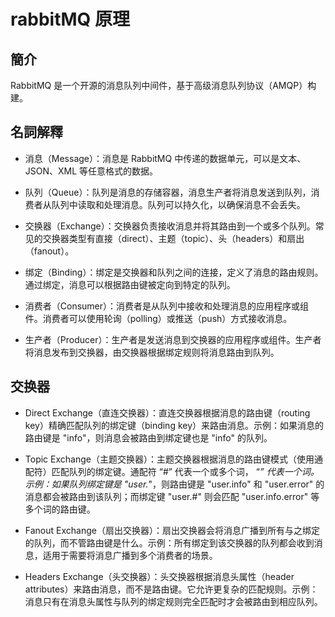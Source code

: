# rabbitMQ 原理

## 簡介
RabbitMQ 是一个开源的消息队列中间件，基于高级消息队列协议（AMQP）构建。

## 名詞解釋

+ 消息（Message）：消息是 RabbitMQ 中传递的数据单元，可以是文本、JSON、XML 等任意格式的数据。

+ 队列（Queue）：队列是消息的存储容器，消息生产者将消息发送到队列，消费者从队列中读取和处理消息。队列可以持久化，以确保消息不会丢失。

+ 交换器（Exchange）：交换器负责接收消息并将其路由到一个或多个队列。常见的交换器类型有直接（direct）、主题（topic）、头（headers）和扇出（fanout）。

+ 绑定（Binding）：绑定是交换器和队列之间的连接，定义了消息的路由规则。通过绑定，消息可以根据路由键被定向到特定的队列。

+ 消费者（Consumer）：消费者是从队列中接收和处理消息的应用程序或组件。消费者可以使用轮询（polling）或推送（push）方式接收消息。

+ 生产者（Producer）：生产者是发送消息到交换器的应用程序或组件。生产者将消息发布到交换器，由交换器根据绑定规则将消息路由到队列。

## 交换器

+ Direct Exchange（直连交换器）：直连交换器根据消息的路由键（routing key）精确匹配队列的绑定键（binding key）来路由消息。示例：如果消息的路由键是 "info"，则消息会被路由到绑定键也是 "info" 的队列。

+ Topic Exchange（主题交换器）：主题交换器根据消息的路由键模式（使用通配符）匹配队列的绑定键。通配符 “#” 代表一个或多个词， “*” 代表一个词。
示例：如果队列绑定键是 "user.*"，则路由键是 "user.info" 和 "user.error" 的消息都会被路由到该队列；而绑定键 "user.#" 则会匹配 "user.info.error" 等多个词的路由键。

+ Fanout Exchange（扇出交换器）：扇出交换器会将消息广播到所有与之绑定的队列，而不管路由键是什么。示例：所有绑定到该交换器的队列都会收到消息，适用于需要将消息广播到多个消费者的场景。

+ Headers Exchange（头交换器）：头交换器根据消息头属性（header attributes）来路由消息，而不是路由键。它允许更复杂的匹配规则。示例：消息只有在消息头属性与队列的绑定规则完全匹配时才会被路由到相应队列。